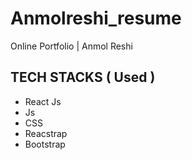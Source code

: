 # Anmolreshi_resume
 Online Portfolio | Anmol Reshi
 <br/>
## TECH STACKS ( Used ) 
- React Js 
- Js 
- CSS 
- Reacstrap
- Bootstrap      
 

